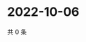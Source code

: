 # 2022-10-06

共 0 条

<!-- BEGIN WEIBO -->
<!-- 最后更新时间 Thu Oct 06 2022 02:17:59 GMT+0800 (China Standard Time) -->

<!-- END WEIBO -->
